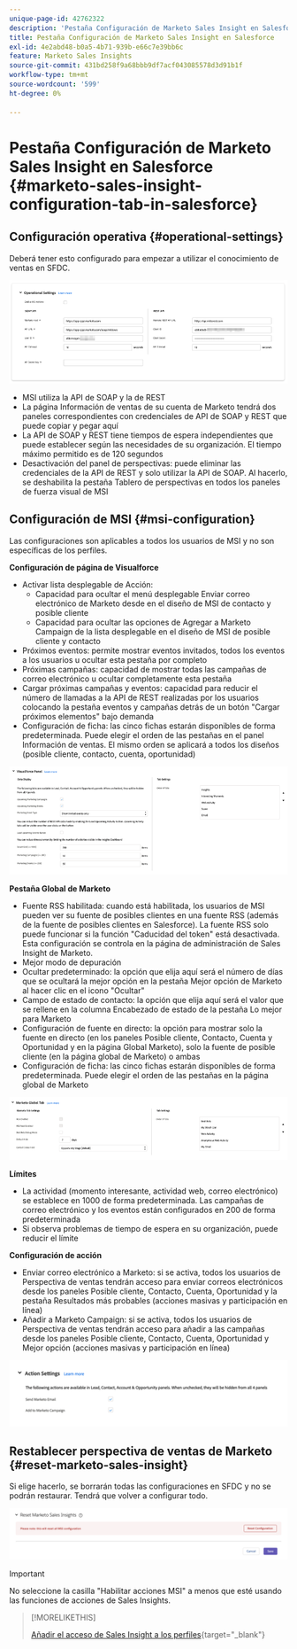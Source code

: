 ```yaml
---
unique-page-id: 42762322
description: 'Pestaña Configuración de Marketo Sales Insight en Salesforce: Documentos de Marketo: documentación del producto'
title: Pestaña Configuración de Marketo Sales Insight en Salesforce
exl-id: 4e2abd48-b0a5-4b71-939b-e66c7e39bb6c
feature: Marketo Sales Insights
source-git-commit: 431bd258f9a68bbb9df7acf043085578d3d91b1f
workflow-type: tm+mt
source-wordcount: '599'
ht-degree: 0%

---
```


# Pestaña Configuración de Marketo Sales Insight en Salesforce {#marketo-sales-insight-configuration-tab-in-salesforce}

## Configuración operativa {#operational-settings}

Deberá tener esto configurado para empezar a utilizar el conocimiento de ventas en SFDC.

![](assets/marketo-sales-insight-configuration-tab-in-salesforce-1.png)

* MSI utiliza la API de SOAP y la de REST
* La página Información de ventas de su cuenta de Marketo tendrá dos paneles correspondientes con credenciales de API de SOAP y REST que puede copiar y pegar aquí
* La API de SOAP y REST tiene tiempos de espera independientes que puede establecer según las necesidades de su organización. El tiempo máximo permitido es de 120 segundos
* Desactivación del panel de perspectivas: puede eliminar las credenciales de la API de REST y solo utilizar la API de SOAP. Al hacerlo, se deshabilita la pestaña Tablero de perspectivas en todos los paneles de fuerza visual de MSI

## Configuración de MSI {#msi-configuration}

Las configuraciones son aplicables a todos los usuarios de MSI y no son específicas de los perfiles.

**Configuración de página de Visualforce**

* Activar lista desplegable de Acción:
   * Capacidad para ocultar el menú desplegable Enviar correo electrónico de Marketo desde en el diseño de MSI de contacto y posible cliente
   * Capacidad para ocultar las opciones de Agregar a Marketo Campaign de la lista desplegable en el diseño de MSI de posible cliente y contacto
* Próximos eventos: permite mostrar eventos invitados, todos los eventos a los usuarios u ocultar esta pestaña por completo
* Próximas campañas: capacidad de mostrar todas las campañas de correo electrónico u ocultar completamente esta pestaña
* Cargar próximas campañas y eventos: capacidad para reducir el número de llamadas a la API de REST realizadas por los usuarios colocando la pestaña eventos y campañas detrás de un botón &quot;Cargar próximos elementos&quot; bajo demanda
* Configuración de ficha: las cinco fichas estarán disponibles de forma predeterminada. Puede elegir el orden de las pestañas en el panel Información de ventas. El mismo orden se aplicará a todos los diseños (posible cliente, contacto, cuenta, oportunidad)

![](assets/marketo-sales-insight-configuration-tab-in-salesforce-2.png)

**Pestaña Global de Marketo**

* Fuente RSS habilitada: cuando está habilitada, los usuarios de MSI pueden ver su fuente de posibles clientes en una fuente RSS (además de la fuente de posibles clientes en Salesforce). La fuente RSS solo puede funcionar si la función &quot;Caducidad del token&quot; está desactivada. Esta configuración se controla en la página de administración de Sales Insight de Marketo.
* Mejor modo de depuración
* Ocultar predeterminado: la opción que elija aquí será el número de días que se ocultará la mejor opción en la pestaña Mejor opción de Marketo al hacer clic en el icono &quot;Ocultar&quot;
* Campo de estado de contacto: la opción que elija aquí será el valor que se rellene en la columna Encabezado de estado de la pestaña Lo mejor para Marketo
* Configuración de fuente en directo: la opción para mostrar solo la fuente en directo (en los paneles Posible cliente, Contacto, Cuenta y Oportunidad y en la página Global Marketo), solo la fuente de posible cliente (en la página global de Marketo) o ambas
* Configuración de ficha: las cinco fichas estarán disponibles de forma predeterminada. Puede elegir el orden de las pestañas en la página global de Marketo

![](assets/marketo-sales-insight-configuration-tab-in-salesforce-3.png)

**Límites**

* La actividad (momento interesante, actividad web, correo electrónico) se establece en 1000 de forma predeterminada. Las campañas de correo electrónico y los eventos están configurados en 200 de forma predeterminada
* Si observa problemas de tiempo de espera en su organización, puede reducir el límite

**Configuración de acción**

* Enviar correo electrónico a Marketo: si se activa, todos los usuarios de Perspectiva de ventas tendrán acceso para enviar correos electrónicos desde los paneles Posible cliente, Contacto, Cuenta, Oportunidad y la pestaña Resultados más probables (acciones masivas y participación en línea)
* Añadir a Marketo Campaign: si se activa, todos los usuarios de Perspectiva de ventas tendrán acceso para añadir a las campañas desde los paneles Posible cliente, Contacto, Cuenta, Oportunidad y Mejor opción (acciones masivas y participación en línea)

![](assets/marketo-sales-insight-configuration-tab-in-salesforce-4.png)

## Restablecer perspectiva de ventas de Marketo {#reset-marketo-sales-insight}

Si elige hacerlo, se borrarán todas las configuraciones en SFDC y no se podrán restaurar. Tendrá que volver a configurar todo.

![](assets/marketo-sales-insight-configuration-tab-in-salesforce-5.png)

>[!IMPORTANT]
>
>No seleccione la casilla &quot;Habilitar acciones MSI&quot; a menos que esté usando las funciones de acciones de Sales Insights.

>[!MORELIKETHIS]
>
>[Añadir el acceso de Sales Insight a los perfiles](/help/marketo/product-docs/marketo-sales-insight/msi-for-salesforce/configuration/add-sales-insight-access-to-profiles.md){target="_blank"}

